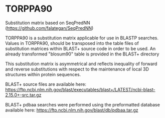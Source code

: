 # TORPPA90
Substitution matrix based on SeqPredNN (https://github.com/falategan/SeqPredNN)

TORPPA90 is a substitution matrix applicable for use in BLASTP searches. Values in TORPPA90, should be transposed into the table files of substitution matrices within BLAST+ source code in order to be used. An already transformed "blosum90" table is provided in the BLAST+ directory

This substitution matrix is asymmetrical and reflects inequality of forward and reverse substitutions with respect to the maintenance of local 3D structures within protein sequences.

BLAST+ source files are available here: https://ftp.ncbi.nlm.nih.gov/blast/executables/blast+/LATEST/ncbi-blast-2.15.0+-src.tar.gz

BLAST+ pdbaa searches were performed using the preformatted database available here: https://ftp.ncbi.nlm.nih.gov/blast/db/pdbaa.tar.gz
